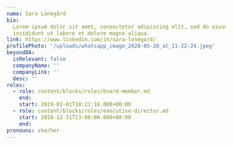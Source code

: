 ```yaml
---
name: Sara Lönegård
bio:
  Lorem ipsum dolor sit amet, consectetur adipiscing elit, sed do eiusmod tempor
  incididunt ut labore et dolore magna aliqua.
link: https://www.linkedin.com/in/sara-lonegard/
profilePhoto: '/uploads/whatsapp_image_2020-05-28_at_11-22-24.jpeg'
beyondDA:
  isRelevant: false
  companyName: ''
  companyLink: ''
  desc: ''
roles:
  - role: content/blocks/roles/board-member.md
    end:
    start: 2019-01-01T10:21:16.000+00:00
  - role: content/blocks/roles/executive-director.md
    start: 2018-12-31T23:00:00.000+00:00
    end:
pronouns: she/her
---
```

